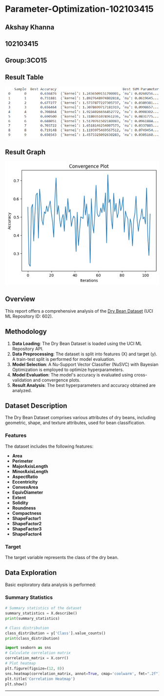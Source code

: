 # Parameter-Optimization-102103415

## Akshay Khanna

## 102103415

Group:3CO15
---

## Result Table

![Result Table](Result_Table.png)

## Result Graph

![Result Graph](Result_Graph.png)

## Overview

This report offers a comprehensive analysis of the [Dry Bean Dataset](https://archive.ics.uci.edu/ml/datasets/Dry+Bean+Dataset) (UCI ML Repository ID: 602).

## Methodology

1. **Data Loading**: The Dry Bean Dataset is loaded using the UCI ML Repository API.
2. **Data Preprocessing**: The dataset is split into features (X) and target (y). A train-test split is performed for model evaluation.
3. **Model Selection**: A Nu-Support Vector Classifier (NuSVC) with Bayesian Optimization is employed to optimize hyperparameters.
4. **Model Evaluation**: The model's accuracy is evaluated using cross-validation and convergence plots.
5. **Result Analysis**: The best hyperparameters and accuracy obtained are analyzed.

## Dataset Description

The Dry Bean Dataset comprises various attributes of dry beans, including geometric, shape, and texture attributes, used for bean classification.

### Features

The dataset includes the following features:

- **Area**
- **Perimeter**
- **MajorAxisLength**
- **MinorAxisLength**
- **AspectRatio**
- **Eccentricity**
- **ConvexArea**
- **EquivDiameter**
- **Extent**
- **Solidity**
- **Roundness**
- **Compactness**
- **ShapeFactor1**
- **ShapeFactor2**
- **ShapeFactor3**
- **ShapeFactor4**

### Target

The target variable represents the class of the dry bean.

## Data Exploration

Basic exploratory data analysis is performed:

### Summary Statistics

```python
# Summary statistics of the dataset
summary_statistics = X.describe()
print(summary_statistics)
```

```python
# Class distribution
class_distribution = y['Class'].value_counts()
print(class_distribution)
```

```python
import seaborn as sns
# Calculate correlation matrix
correlation_matrix = X.corr()
# Plot heatmap
plt.figure(figsize=(12, 8))
sns.heatmap(correlation_matrix, annot=True, cmap='coolwarm', fmt=".2f")
plt.title('Correlation Heatmap')
plt.show()
```



---
